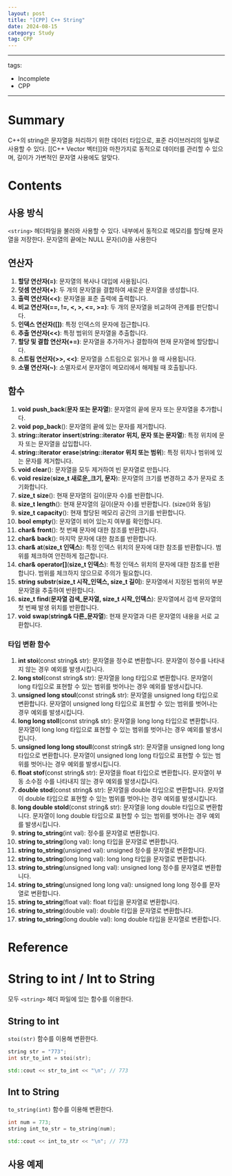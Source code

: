 ```yaml
---
layout: post
title: "[CPP] C++ String"
date: 2024-08-15
category: Study
tag: CPP
---
```

---
tags:
  - Incomplete
  - CPP
---
# Summary

C++의 string은 문자열을 처리하기 위한 데이터 타입으로, 표준 라이브러리의 일부로 사용할 수 있다. [[C++ Vector 벡터]]와 마찬가지로 동적으로 데이터를 관리할 수 있으며, 길이가 가변적인 문자열 사용에도 알맞다. 
# Contents

## 사용 방식

`<string>` 헤더파일을 불러와 사용할 수 있다. 내부에서 동적으로 메모리를 할당해 문자열을 저장한다. 문자열의 끝에는 NULL 문자(*\0*)을 사용한다 

## 연산자

1. **할당 연산자(=)**: 문자열의 복사나 대입에 사용됩니다.
2. **덧셈 연산자(+)**: 두 개의 문자열을 결합하여 새로운 문자열을 생성합니다.
3. **출력 연산자(<<)**: 문자열을 표준 출력에 출력합니다.
4. **비교 연산자(==, !=, <, >, <=, >=)**: 두 개의 문자열을 비교하여 관계를 판단합니다.
5. **인덱스 연산자([])**: 특정 인덱스의 문자에 접근합니다.
6. **추출 연산자(<<)**: 특정 범위의 문자열을 추출합니다.
7. **할당 및 결합 연산자(+=)**: 문자열을 추가하거나 결합하여 현재 문자열에 할당합니다.
8. **스트림 연산자(>>, <<)**: 문자열을 스트림으로 읽거나 쓸 때 사용됩니다.
9. **소멸 연산자(~)**: 소멸자로서 문자열이 메모리에서 해제될 때 호출됩니다.

## 함수

1. **void** **push_back**(**문자 또는 문자열**): 문자열의 끝에 문자 또는 문자열을 추가합니다.
2. **void** **pop_back**(): 문자열의 끝에 있는 문자를 제거합니다.
3. **string::iterator** **insert**(**string::iterator 위치, 문자 또는 문자열**): 특정 위치에 문자 또는 문자열을 삽입합니다.
4. **string::iterator** **erase**(**string::iterator 위치 또는 범위**): 특정 위치나 범위에 있는 문자를 제거합니다.
5. **void** **clear**(): 문자열을 모두 제거하여 빈 문자열로 만듭니다.
6. **void** **resize**(**size_t 새로운_크기, 문자**): 문자열의 크기를 변경하고 추가 문자로 초기화합니다.
7. **size_t** **size**(): 현재 문자열의 길이(문자 수)를 반환합니다.
8. **size_t** **length**(): 현재 문자열의 길이(문자 수)를 반환합니다. (size()와 동일)
9. **size_t** **capacity**(): 현재 할당된 메모리 공간의 크기를 반환합니다.
10. **bool** **empty**(): 문자열이 비어 있는지 여부를 확인합니다.
11. **char&** **front**(): 첫 번째 문자에 대한 참조를 반환합니다.
12. **char&** **back**(): 마지막 문자에 대한 참조를 반환합니다.
13. **char&** **at**(**size_t 인덱스**): 특정 인덱스 위치의 문자에 대한 참조를 반환합니다. 범위를 체크하여 안전하게 접근합니다.
14. **char&** **operator[]**(**size_t 인덱스**): 특정 인덱스 위치의 문자에 대한 참조를 반환합니다. 범위를 체크하지 않으므로 주의가 필요합니다.
15. **string** **substr**(**size_t 시작_인덱스, size_t 길이**): 문자열에서 지정된 범위의 부분 문자열을 추출하여 반환합니다.
16. **size_t** **find**(**문자열 검색_문자열, size_t 시작_인덱스**): 문자열에서 검색 문자열의 첫 번째 발생 위치를 반환합니다.
17. **void** **swap**(**string& 다른_문자열**): 현재 문자열과 다른 문자열의 내용을 서로 교환합니다.

### 타입 변환 함수

1. **int stoi**(const string& str): 문자열을 정수로 변환합니다. 문자열이 정수를 나타내지 않는 경우 예외를 발생시킵니다.
2. **long stol**(const string& str): 문자열을 long 타입으로 변환합니다. 문자열이 long 타입으로 표현할 수 있는 범위를 벗어나는 경우 예외를 발생시킵니다.
3. **unsigned long stoul**(const string& str): 문자열을 unsigned long 타입으로 변환합니다. 문자열이 unsigned long 타입으로 표현할 수 있는 범위를 벗어나는 경우 예외를 발생시킵니다.
4. **long long stoll**(const string& str): 문자열을 long long 타입으로 변환합니다. 문자열이 long long 타입으로 표현할 수 있는 범위를 벗어나는 경우 예외를 발생시킵니다.
5. **unsigned long long stoull**(const string& str): 문자열을 unsigned long long 타입으로 변환합니다. 문자열이 unsigned long long 타입으로 표현할 수 있는 범위를 벗어나는 경우 예외를 발생시킵니다.
6. **float stof**(const string& str): 문자열을 float 타입으로 변환합니다. 문자열이 부동 소수점 수를 나타내지 않는 경우 예외를 발생시킵니다.
7. **double stod**(const string& str): 문자열을 double 타입으로 변환합니다. 문자열이 double 타입으로 표현할 수 있는 범위를 벗어나는 경우 예외를 발생시킵니다.
8. **long double stold**(const string& str): 문자열을 long double 타입으로 변환합니다. 문자열이 long double 타입으로 표현할 수 있는 범위를 벗어나는 경우 예외를 발생시킵니다.
9. **string to_string**(int val): 정수를 문자열로 변환합니다.
10. **string to_string**(long val): long 타입을 문자열로 변환합니다.
11. **string to_string**(unsigned val): unsigned 정수를 문자열로 변환합니다.
12. **string to_string**(long long val): long long 타입을 문자열로 변환합니다.
13. **string to_string**(unsigned long val): unsigned long 정수를 문자열로 변환합니다.
14. **string to_string**(unsigned long long val): unsigned long long 정수를 문자열로 변환합니다.
15. **string to_string**(float val): float 타입을 문자열로 변환합니다.
16. **string to_string**(double val): double 타입을 문자열로 변환합니다.
17. **string to_string**(long double val): long double 타입을 문자열로 변환합니다.
# Reference




# String to int / Int to String

모두 `<string>` 헤더 파일에 있는 함수를 이용한다.

## String to int

`stoi(str)` 함수를 이용해 변환한다.

```cpp
string str = "773";
int str_to_int = stoi(str);

std::cout << str_to_int << "\n"; // 773
```

## Int to String 

`to_string(int)` 함수를 이용해 변환한다.

```cpp
int num = 773;
string int_to_str = to_string(num);

std::cout << int_to_str << "\n"; // 773
```

## 사용 예제
